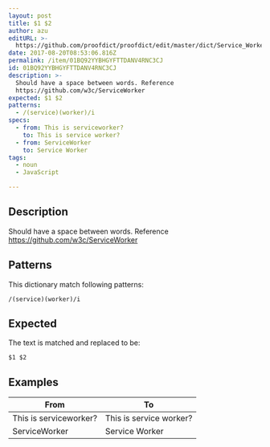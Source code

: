 ```yaml
---
layout: post
title: $1 $2
author: azu
editURL: >-
  https://github.com/proofdict/proofdict/edit/master/dict/Service_Worker--01BQ92YYBHGYFTTDANV4RNC3CJ.yml
date: 2017-08-20T08:53:06.816Z
permalink: /item/01BQ92YYBHGYFTTDANV4RNC3CJ
id: 01BQ92YYBHGYFTTDANV4RNC3CJ
description: >-
  Should have a space between words. Reference
  https://github.com/w3c/ServiceWorker
expected: $1 $2
patterns:
  - /(service)(worker)/i
specs:
  - from: This is serviceworker?
    to: This is service worker?
  - from: ServiceWorker
    to: Service Worker
tags:
  - noun
  - JavaScript

---
```


## Description

Should have a space between words. Reference https://github.com/w3c/ServiceWorker

## Patterns

This dictionary match following patterns:

    /(service)(worker)/i

## Expected

The text is matched and replaced to be:

    $1 $2

## Examples

| From                   | To                      |
| ---------------------- | ----------------------- |
| This is serviceworker? | This is service worker? |
| ServiceWorker          | Service Worker          |
